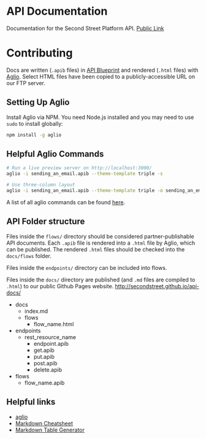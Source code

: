 # API Documentation

Documentation for the Second Street Platform API. [Public Link](http://secondstreet.github.io/api-docs/)

# Contributing

Docs are written (`.apib` files) in [API Blueprint](https://apiblueprint.org/) and rendered (`.html` files) with [Aglio](https://github.com/danielgtaylor/aglio). Select HTML files have been copied to a publicly-accessible URL on our FTP server.

## Setting Up Aglio
Install Aglio via NPM. You need Node.js installed and you may need to use `sudo` to install globally:

```bash
npm install -g aglio
```

## Helpful Aglio Commands

```bash
# Run a live preview server on http://localhost:3000/
aglio -i sending_an_email.apib --theme-template triple -s
```

```bash
# Use three-column layout
aglio -i sending_an_email.apib --theme-template triple -o sending_an_email.html
```

A list of all aglio commands can be found [here](https://github.com/danielgtaylor/aglio).

## API Folder structure

Files inside the `flows/` directory should be considered partner-publishable API documents. Each `.apib` file is rendered into a `.html` file by Aglio, which can be published. The rendered `.html` files should be checked into the `docs/flows` folder.

Files inside the `endpoints/` directory can be included into flows.

Files inside the `docs/` directory are published (and `.md` files are compiled to `.html`) to our public Github Pages website. http://secondstreet.github.io/api-docs/

+ docs
  + index.md
  + flows
    + flow_name.html
+ endpoints
  + rest_resource_name
    + endpoint.apib
    + get.apib
    + put.apib
    + post.apib
    + delete.apib
+ flows
  + flow_name.apib

## Helpful links
+ [aglio](https://github.com/danielgtaylor/aglio)
+ [Markdown Cheatsheet](https://github.com/adam-p/markdown-here/wiki/Markdown-Here-Cheatsheet)
+ [Markdown Table Generator](http://www.tablesgenerator.com/markdown_tables#)
